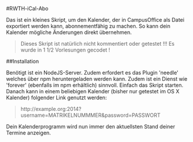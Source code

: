 #RWTH-iCal-Abo


Das ist ein kleines Skript, um den Kalender, der in CampusOffice als Datei exportiert werden kann, abonnementfähig zu machen. So kann dein Kalender mögliche Änderungen direkt übernehmen.

> Dieses Skript ist natürlich nicht kommentiert oder getestet !!! Es wurde in 1 1/2 Vorlesungen gecodet !

##Installation

Benötigt ist ein NodeJS-Server. Zudem erfordert es das Plugin 'needle' welches über npm heruntergeladen werden kann. Zudem ist ein Dienst wie 'forever' (ebenfalls im npm erhältlich) sinnvoll.
Einfach das Skript starten. Danach kann in einem beliebigen Kalender (bisher nur getestet im OS X Kalender) folgender Link genutzt werden:

> ht<span></span>tp://example.org:2014?username=MATRIKELNUMMMER&password=PASSWORT

Dein Kalenderprogramm wird nun immer den aktuellsten Stand deiner Termine anzeigen.
